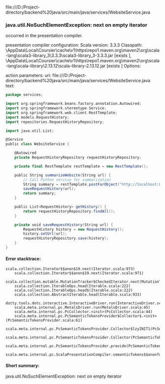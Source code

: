 file:///D:/Project-directory/backend%20java/src/main/java/services/WebsiteService.java
### java.util.NoSuchElementException: next on empty iterator

occurred in the presentation compiler.

presentation compiler configuration:
Scala version: 3.3.3
Classpath:
<HOME>\AppData\Local\Coursier\cache\v1\https\repo1.maven.org\maven2\org\scala-lang\scala3-library_3\3.3.3\scala3-library_3-3.3.3.jar [exists ], <HOME>\AppData\Local\Coursier\cache\v1\https\repo1.maven.org\maven2\org\scala-lang\scala-library\2.13.12\scala-library-2.13.12.jar [exists ]
Options:



action parameters:
uri: file:///D:/Project-directory/backend%20java/src/main/java/services/WebsiteService.java
text:
```scala
package services;

import org.springframework.beans.factory.annotation.Autowired;
import org.springframework.stereotype.Service;
import org.springframework.web.client.RestTemplate;
import models.RequestHistory;
import repositories.RequestHistoryRepository;

import java.util.List;

@Service
public class WebsiteService {

    @Autowired
    private RequestHistoryRepository requestHistoryRepository;

    private final RestTemplate restTemplate = new RestTemplate();

    public String summarizeWebsite(String url) {
        // Call Python service for summarization
        String summary = restTemplate.postForObject("http://localhost:8000/summarize", url, String.class);
        saveRequestHistory(url);
        return summary;
    }

    public List<RequestHistory> getHistory() {
        return requestHistoryRepository.findAll();
    }

    private void saveRequestHistory(String url) {
        RequestHistory history = new RequestHistory();
        history.setUrl(url);
        requestHistoryRepository.save(history);
    }
}

```



#### Error stacktrace:

```
scala.collection.Iterator$$anon$19.next(Iterator.scala:973)
	scala.collection.Iterator$$anon$19.next(Iterator.scala:971)
	scala.collection.mutable.MutationTracker$CheckedIterator.next(MutationTracker.scala:76)
	scala.collection.IterableOps.head(Iterable.scala:222)
	scala.collection.IterableOps.head$(Iterable.scala:222)
	scala.collection.AbstractIterable.head(Iterable.scala:933)
	dotty.tools.dotc.interactive.InteractiveDriver.run(InteractiveDriver.scala:168)
	scala.meta.internal.pc.MetalsDriver.run(MetalsDriver.scala:45)
	scala.meta.internal.pc.PcCollector.<init>(PcCollector.scala:44)
	scala.meta.internal.pc.PcSemanticTokensProvider$Collector$.<init>(PcSemanticTokensProvider.scala:61)
	scala.meta.internal.pc.PcSemanticTokensProvider.Collector$lzyINIT1(PcSemanticTokensProvider.scala:61)
	scala.meta.internal.pc.PcSemanticTokensProvider.Collector(PcSemanticTokensProvider.scala:61)
	scala.meta.internal.pc.PcSemanticTokensProvider.provide(PcSemanticTokensProvider.scala:90)
	scala.meta.internal.pc.ScalaPresentationCompiler.semanticTokens$$anonfun$1(ScalaPresentationCompiler.scala:110)
```
#### Short summary: 

java.util.NoSuchElementException: next on empty iterator